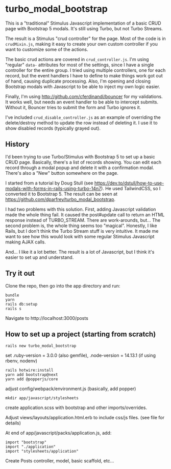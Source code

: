 # turbo_modal_bootstrap

This is a "traditional" Stimulus Javascript implementation of a basic CRUD page with Bootstrap 5
modals. It's still using Turbo, but not Turbo Streams.

The result is a Stimulus "crud controller" for the page. Most of the code is in `crudMixin.js`, making
it easy to create your own custom controller if you want to customize some of the actions.

The basic crud actions are covered in `crud_controller.js`. I'm using "regular"
`data-` attributes for most of the settings, since I have a single controller
for the entire group. I tried using multiple controllers, one for each record, but the event handlers I have to define to make things work got out of hand, causing duplicate processing. Also, I'm opening and closing Bootstrap modals with Javascript to be able to inject my own logic easier.

Finally, I'm using http://github.com/cferdinandi/bouncer for my validations.
It works well, but needs an event handler to be able to intercept submits. Without it, Bouncer tries to submit the form and Turbo ignores it.

I've included `crud_disable_controller.js` as an example of overriding the
delete/destroy method to update the row instead of deleting it. I use it to
show disabled records (typically grayed out).

## History

I'd been trying to use Turbo/Stimulus with Bootstrap 5 to set up a basic CRUD page. Basically,
there's a list of records showing. You can edit each record through a modal popup and delete
it with a confirmation modal. There's also a "New" button somewhere on the page.

I started from a tutorial by Doug Stull (see https://dev.to/dstull/how-to-use-modals-with-forms-in-rails-using-turbo-14n7). He used TailwindCSS, so I converted it to
Bootstrap 5. The result can be seen at https://github.com/dparfrey/turbo_modal_bootstrap.

I had two problems with this solution. First, adding Javascript validation made the whole thing
fail. It caused the post#update call to return an HTML response instead of TURBO_STREAM. There
are work-arounds, but... The second problem is, the whole thing seems too "magical". Honestly,
I like Rails, but I don't think the Turbo Stream stuff is very intuitive. It made me want to see
how this would look with some regular Stimulus Javascript making AJAX calls.

And... I like it a lot better. The result is a lot of Javascript, but I think it's easier to set
up and understand.

## Try it out

Clone the repo, then go into the app directory and run:
```
bundle
yarn
rails db:setup
rails s
```
Navigate to http://localhost:3000/posts

## How to set up a project (starting from scratch)
```
rails new turbo_modal_bootstrap
```

set .ruby-version = 3.0.0 (also gemfile), .node-version = 14.13.1 (if using rbenv, nodenv)

```
rails hotwire:install
yarn add bootstrap@next
yarn add @popperjs/core
```

adjust  config/webpack/environment.js (basically, add popper)

```
mkdir app/javascript/stylesheets
```

create application.scss with bootstrap and other imports/overrides.

Adjust views/layouts/application.html.erb to include css/js files. (see file for details)

At end of app/javascript/packs/application.js, add:
```
import "bootstrap"
import "./application"
import "stylesheets/application"
```

Create Posts controller, model, basic scaffold, etc...
